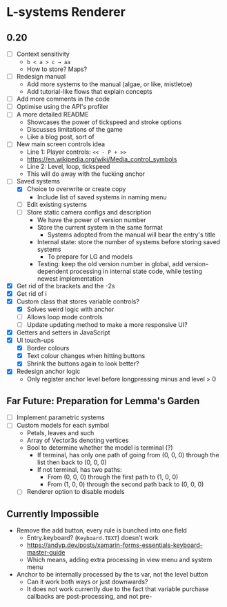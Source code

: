 # L-systems Renderer

## 0.20

- [ ] Context sensitivity
  - `b < a > c → aa`
  - How to store? Maps?
- [ ] Redesign manual
  - Add more systems to the manual (algae, or like, mistletoe)
  - Add tutorial-like flows that explain concepts
- [ ] Add more comments in the code
- [ ] Optimise using the API's profiler
- [ ] A more detailed README
  - Showcases the power of tickspeed and stroke options
  - Discusses limitations of the game
  - Like a blog post, sort of
- [ ] New main screen controls idea
  - Line 1: Player controls: `<< - P + >>`
  - https://en.wikipedia.org/wiki/Media_control_symbols
  - Line 2: Level, loop, tickspeed
  - This will do away with the fucking anchor
- [ ] Saved systems
  - [x] Choice to overwrite or create copy
    - Include list of saved systems in naming menu
  - [ ] Edit existing systems
  - [ ] Store static camera configs and description
    - We have the power of version number
    - Store the current system in the same format
      - Systems adopted from the manual will bear the entry's title
    - Internal state: store the number of systems before storing saved systems
      - To prepare for LG and models
    - Testing: keep the old version number in global, add version-dependent
    processing in internal state code, while testing newest implementation
- [x] Get rid of the brackets and the -2s
- [x] Get rid of i
- [x] Custom class that stores variable controls?
  - [x] Solves weird logic with anchor
  - [ ] Allows loop mode controls
  - [ ] Update updating method to make a more responsive UI?
- [x] Getters and setters in JavaScript
- [x] UI touch-ups
  - [x] Border colours
  - [x] Text colour changes when hitting buttons
  - [x] Shrink the buttons again to look better?
- [x] Redesign anchor logic
  - Only register anchor level before longpressing minus and level > 0

## Far Future: Preparation for Lemma's Garden

- [ ] Implement parametric systems
- [ ] Custom models for each symbol
  - Petals, leaves and such
  - Array of Vector3s denoting vertices
  - Bool to determine whether the model is terminal (?)
    - If terminal, has only one path of going from (0, 0, 0) through the list
    then back to (0, 0, 0)
    - If not terminal, has two paths:
      - From (0, 0, 0) through the first path to (1, 0, 0)
      - From (1, 0, 0) through the second path back to (0, 0, 0)
  - [ ] Renderer option to disable models

## Currently Impossible

- Remove the add button, every rule is bunched into one field
  - Entry.keyboard? (`Keyboard.TEXT`) doesn't work
  - https://andyp.dev/posts/xamarin-forms-essentials-keyboard-master-guide
  - Which means, adding extra processing in view menu and system menu
- Anchor to be internally processed by the ts var, not the level button
  - Can it work both ways or just downwards?
  - It does not work currently due to the fact that variable purchase callbacks
  are post-processing, and not pre-